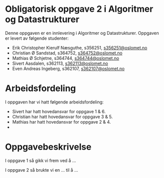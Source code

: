 # Obligatorisk oppgave 2 i Algoritmer og Datastrukturer

Denne oppgaven er en innlevering i Algoritmer og Datastrukturer.
Oppgaven er levert av følgende studenter:
* Erik Christopher Kierulf Næsguthe, s356251, s356251@oslomet.no
* Christian Ø Sandstad, s364752, s364752@oslomet.no
* Mathias Ø Schjetne, s364744, s364744@oslomet.no
* Sivert Aasdalen, s362113, s362113@oslomet.no
* Even Andreas Ingeberg, s362107, s362107@oslomet.no

# Arbeidsfordeling

I oppgaven har vi hatt følgende arbeidsfordeling:
* Sivert har hatt hovedansvar for oppgave 1 & 6. 
* Christian har hatt hovedansvar for oppgave 3 & 5.
* Mathias har hatt hovedansvar for oppgave 2 & 4. 
* 


# Oppgavebeskrivelse

I oppgave 1 så gikk vi frem ved å ...

I oppgave 2 så brukte vi en ... til å ...
